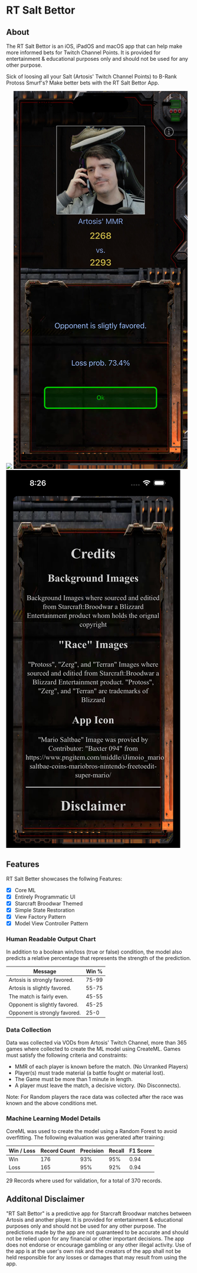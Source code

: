 # RT Salt Bettor

## About
The RT Salt Bettor is an iOS, iPadOS and macOS app that can help make more informed bets for Twitch Channel Points. 
It is provided for entertainment & educational purposes only and should not be used for any other purpose.

Sick of loosing all your Salt (Artosis' Twitch Channel Points) to B-Rank Protoss Smurf's? 
Make better bets with the RT Salt Bettor App.

<img src="https://github.com/rloniello/RT-Salt-Bettor/blob/main/RT%20Salt%20Bettor/Resources/screenplay.gif" height="30%"/>
<img src="https://github.com/rloniello/RT-Salt-Bettor/blob/main/RT%20Salt%20Bettor/Resources/screenshot-main.png" height="30%"/>
<img src="https://github.com/rloniello/RT-Salt-Bettor/blob/main/RT%20Salt%20Bettor/Resources/screenshot-credits.png" height="30%"/>

## Features
RT Salt Better showcases the follwing Features:

- [x] Core ML
- [x] Entirely Programmatic UI
- [x] Starcraft Broodwar Themed
- [x] Simple State Restoration
- [x] View Factory Pattern
- [x] Model View Controller Pattern

### Human Readable Output Chart

In addition to a boolean win/loss (true or false) condition, 
the model also predicts a relative percentage that represents the strength of the prediction.   

| Message     | Win % |
| ----------- | ----------- |
| Artosis is strongly favored. | 75-99 |
| Artosis is slightly favored. | 55-75 |
| The match is fairly even.    | 45-55 |
| Opponent is slightly favored. | 45-25 |
| Opponent is strongly favored.| 25-0 |

### Data Collection

Data was collected via VODs from Artosis' Twitch Channel, more than 365 games where collected to create the ML model using CreateML. 
Games must satisfy the following criteria and constraints: 
* MMR of each player is known before the match. (No Unranked Players)
* Player(s) must trade material (a battle fought or material lost).
* The Game must be more than 1 minute in length.
* A player must leave the match, a decisive victory. (No Disconnects).

Note: For Random players the race data was collected after the race was known and the above conditions met. 

### Machine Learning Model Details

CoreML was used to create the model using a Random Forest to avoid overfitting. 
The following evaluation was generated after training:

| Win / Loss | Record Count | Precision | Recall | F1 Score | 
| ---------- | ------------ | --------- | ------ | -------- |
| Win        |      176     |   93%     |  95%   |   0.94   |
| Loss       |      165     |   95%     |  92%   |   0.94   |

29 Records where used for validation, for a total of 370 records.

## Additonal Disclaimer
"RT Salt Bettor" is a predictive app for Starcraft Broodwar matches between Artosis and another player. It is provided for entertainment & educational purposes only and should not be used for any other purpose. The predictions made by the app are not guaranteed to be accurate and should not be relied upon for any financial or other important decisions. The app does not endorse or encourage gambling or any other illegal activity. Use of the app is at the user's own risk and the creators of the app shall not be held responsible for any losses or damages that may result from using the app.
